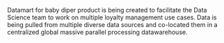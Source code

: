
Datamart for baby diper product is being created to facilitate the Data Science team to work on multiple loyalty management use cases. Data is being pulled from multiple diverse data sources and co-located them in a centralized global massive parallel processing datawarehouse.
